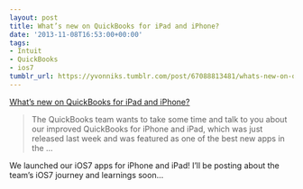 ```yaml
---
layout: post
title: What’s new on QuickBooks for iPad and iPhone?
date: '2013-11-08T16:53:00+00:00'
tags:
- Intuit
- QuickBooks
- ios7
tumblr_url: https://yvonniks.tumblr.com/post/67088813481/whats-new-on-quickbooks-for-ipad-and-iphone
---
```

[What’s new on QuickBooks for iPad and iPhone?](http://blog.qbo.intuit.com/2013/11/11/whats-new-on-quickbooks-for-ipad-and-iphone/)  

> The QuickBooks team wants to take some time and talk to you about our improved QuickBooks for iPhone and iPad, which was just released last week and was featured as one of the best new apps in the …

We launched our iOS7 apps for iPhone and iPad! I’ll be posting about the team’s iOS7 journey and learnings soon…&nbsp;
